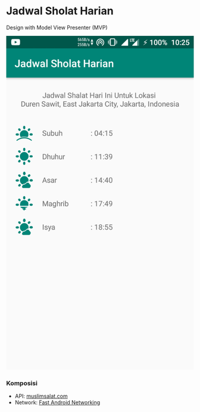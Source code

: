 # Jadwal Sholat Harian
Design with Model View Presenter (MVP)

![](solat.png)


### Komposisi
- API: [muslimsalat.com](muslimsalat.com)
- Network: [Fast Android Networking](https://github.com/amitshekhariitbhu/Fast-Android-Networking)
